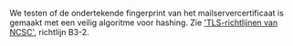 We testen of de ondertekende fingerprint van het mailservercertificaat is gemaakt met een veilig algoritme voor hashing. Zie ['TLS-richtlijnen van NCSC'](https://www.ncsc.nl/actueel/whitepapers/ict-beveiligingsrichtlijnen-voor-transport-layer-security-tls.html), richtlijn B3-2.
